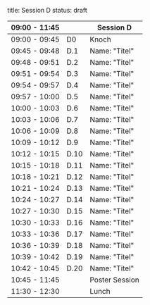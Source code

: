 title: Session D
status: draft

|09:00 - 11:45||**Session D**|
|---|---|---|
|09:00 - 09:45| D0 |Knoch|
|09:45 - 09:48 | D.1 |Name: "Titel"|
|09:48 - 09:51 | D.2 |Name: "Titel"|
|09:51 - 09:54 | D.3 |Name: "Titel"|
|09:54 - 09:57 | D.4 |Name: "Titel"|
|09:57 - 10:00 | D.5 |Name: "Titel"|
|10:00 - 10:03 | D.6 |Name: "Titel"|
|10:03 - 10:06 | D.7 |Name: "Titel"|
|10:06 - 10:09 | D.8 |Name: "Titel"|
|10:09 - 10:12 | D.9 |Name: "Titel"|
|10:12 - 10:15 | D.10 |Name: "Titel"|
|10:15 - 10:18 | D.11 |Name: "Titel"|
|10:18 - 10:21 | D.12 |Name: "Titel"|
|10:21 - 10:24 | D.13 |Name: "Titel"|
|10:24 - 10:27 | D.14 |Name: "Titel"|
|10:27 - 10:30 | D.15 |Name: "Titel"|
|10:30 - 10:33 | D.16 |Name: "Titel"|
|10:33 - 10:36 | D.17 |Name: "Titel"|
|10:36 - 10:39 | D.18 |Name: "Titel"|
|10:39 - 10:42 | D.19 |Name: "Titel"|
|10:42 - 10:45 | D.20 |Name: "Titel"|
|10:45 - 11:45 |      |Poster Session|
|11:30 - 12:30 |      |Lunch|
